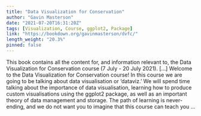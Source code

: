 ```yaml
---
title: "Data Visualization for Conservation"
author: "Gavin Masterson"
date: "2021-07-20T16:31:20Z"
tags: [Visualization, Course, ggplot2, Package]
link: "https://bookdown.org/gavinmasterson/dvfc/"
length_weight: "20.3%"
pinned: false
---
```


This book contains all the content for, and information relevant to, the Data Visualization for Conservation course (7 July - 20 July 2021). [...] Welcome to the Data Visualization for Conservation course! In this course we are going to be talking about data visualisation or ‘dataviz.’ We will spend time talking about the importance of data visualisation, learning how to produce custom visualisations using the ggplot2 package, as well as an important theory of data management and storage. The path of learning is never-ending, and we do not want you to imagine that this course can teach you ...
